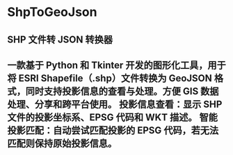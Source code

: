 # ShpToGeoJson
<h2>SHP 文件转 JSON 转换器<h2>
一款基于 Python 和 Tkinter 开发的图形化工具，用于将 ESRI Shapefile（.shp）文件转换为 GeoJSON 格式，同时支持投影信息的查看与处理。方便 GIS 数据处理、分享和跨平台使用。
投影信息查看：显示 SHP 文件的投影坐标系、EPSG 代码和 WKT 描述。
智能投影匹配：自动尝试匹配投影的 EPSG 代码，若无法匹配则保持原始投影信息。
